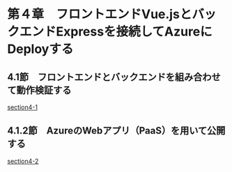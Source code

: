 # 第４章　フロントエンドVue.jsとバックエンドExpressを接続してAzureにDeployする

## 4.1節　フロントエンドとバックエンドを組み合わせて動作検証する

[section4-1](./section4-1vueserve)

## 4.1.2節　AzureのWebアプリ（PaaS）を用いて公開する

[section4-2](./section4-2azure)


